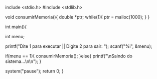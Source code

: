 include <stdio.h>
#include <stdlib.h>

void consumirMemoria(){
 double *ptr;
  while(1){
   ptr = malloc(1000);
  }
}

int main(){
 
 int menu;
 
  printf("Dite 1 para executar || Digite 2 para sair: ");
  scanf("%i", &menu);
  
  if(menu == 1){
   consumirMemoria();
  }else{
   printf("\nSaindo do sistema...\n\n");
  }

 system("pause");
return 0; 
}
